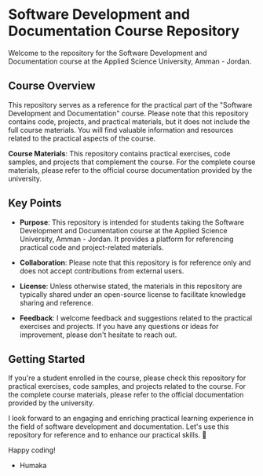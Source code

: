 # Software Development and Documentation Course Repository

Welcome to the repository for the Software Development and Documentation course at the Applied Science University, Amman - Jordan.

## Course Overview

This repository serves as a reference for the practical part of the "Software Development and Documentation" course. Please note that this repository contains code, projects, and practical materials, but it does not include the full course materials. You will find valuable information and resources related to the practical aspects of the course.

**Course Materials**: This repository contains practical exercises, code samples, and projects that complement the course. For the complete course materials, please refer to the official course documentation provided by the university.

## Key Points

-   **Purpose**: This repository is intended for students taking the Software Development and Documentation course at the Applied Science University, Amman - Jordan. It provides a platform for referencing practical code and project-related materials.

-   **Collaboration**: Please note that this repository is for reference only and does not accept contributions from external users.

-   **License**: Unless otherwise stated, the materials in this repository are typically shared under an open-source license to facilitate knowledge sharing and reference.

-   **Feedback**: I welcome feedback and suggestions related to the practical exercises and projects. If you have any questions or ideas for improvement, please don't hesitate to reach out.

## Getting Started

If you're a student enrolled in the course, please check this repository for practical exercises, code samples, and projects related to the course. For the complete course materials, please refer to the official documentation provided by the university.

I look forward to an engaging and enriching practical learning experience in the field of software development and documentation. Let's use this repository for reference and to enhance our practical skills. 🧠

Happy coding!

-   Humaka
